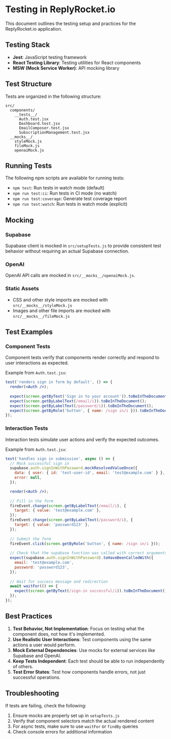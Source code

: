 # Testing in ReplyRocket.io

This document outlines the testing setup and practices for the ReplyRocket.io application.

## Testing Stack

- **Jest**: JavaScript testing framework
- **React Testing Library**: Testing utilities for React components
- **MSW (Mock Service Worker)**: API mocking library

## Test Structure

Tests are organized in the following structure:

```
src/
  components/
    __tests__/
      Auth.test.jsx
      Dashboard.test.jsx
      EmailComposer.test.jsx
      SubscriptionManagement.test.jsx
  __mocks__/
    styleMock.js
    fileMock.js
    openaiMock.js
```

## Running Tests

The following npm scripts are available for running tests:

- `npm test`: Run tests in watch mode (default)
- `npm run test:ci`: Run tests in CI mode (no watch)
- `npm run test:coverage`: Generate test coverage report
- `npm run test:watch`: Run tests in watch mode (explicit)

## Mocking

### Supabase

Supabase client is mocked in `src/setupTests.js` to provide consistent test behavior without requiring an actual Supabase connection.

### OpenAI

OpenAI API calls are mocked in `src/__mocks__/openaiMock.js`.

### Static Assets

- CSS and other style imports are mocked with `src/__mocks__/styleMock.js`
- Images and other file imports are mocked with `src/__mocks__/fileMock.js`

## Test Examples

### Component Tests

Component tests verify that components render correctly and respond to user interactions as expected.

Example from `Auth.test.jsx`:

```jsx
test('renders sign in form by default', () => {
  render(<Auth />);
  
  expect(screen.getByText('Sign in to your account')).toBeInTheDocument();
  expect(screen.getByLabelText(/email/i)).toBeInTheDocument();
  expect(screen.getByLabelText(/password/i)).toBeInTheDocument();
  expect(screen.getByRole('button', { name: /sign in/i })).toBeInTheDocument();
});
```

### Interaction Tests

Interaction tests simulate user actions and verify the expected outcomes.

Example from `Auth.test.jsx`:

```jsx
test('handles sign in submission', async () => {
  // Mock successful sign in
  supabase.auth.signInWithPassword.mockResolvedValueOnce({
    data: { user: { id: 'test-user-id', email: 'test@example.com' } },
    error: null,
  });

  render(<Auth />);
  
  // Fill in the form
  fireEvent.change(screen.getByLabelText(/email/i), {
    target: { value: 'test@example.com' },
  });
  fireEvent.change(screen.getByLabelText(/password/i), {
    target: { value: 'password123' },
  });
  
  // Submit the form
  fireEvent.click(screen.getByRole('button', { name: /sign in/i }));
  
  // Check that the supabase function was called with correct arguments
  expect(supabase.auth.signInWithPassword).toHaveBeenCalledWith({
    email: 'test@example.com',
    password: 'password123',
  });
  
  // Wait for success message and redirection
  await waitFor(() => {
    expect(screen.getByText(/sign-in successful/i)).toBeInTheDocument();
  });
});
```

## Best Practices

1. **Test Behavior, Not Implementation**: Focus on testing what the component does, not how it's implemented.
2. **Use Realistic User Interactions**: Test components using the same actions a user would perform.
3. **Mock External Dependencies**: Use mocks for external services like Supabase and OpenAI.
4. **Keep Tests Independent**: Each test should be able to run independently of others.
5. **Test Error States**: Test how components handle errors, not just successful operations.

## Troubleshooting

If tests are failing, check the following:

1. Ensure mocks are properly set up in `setupTests.js`
2. Verify that component selectors match the actual rendered content
3. For async tests, make sure to use `waitFor` or `findBy` queries
4. Check console errors for additional information 